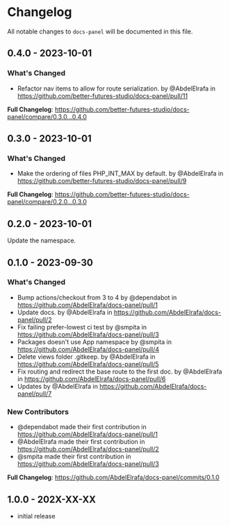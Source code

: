 # Changelog

All notable changes to `docs-panel` will be documented in this file.

## 0.4.0 - 2023-10-01

### What's Changed

- Refactor nav items to allow for route serialization. by @AbdelElrafa in https://github.com/better-futures-studio/docs-panel/pull/11

**Full Changelog**: https://github.com/better-futures-studio/docs-panel/compare/0.3.0...0.4.0

## 0.3.0 - 2023-10-01

### What's Changed

- Make the ordering of files PHP_INT_MAX by default. by @AbdelElrafa in https://github.com/better-futures-studio/docs-panel/pull/9

**Full Changelog**: https://github.com/better-futures-studio/docs-panel/compare/0.2.0...0.3.0

## 0.2.0 - 2023-10-01

Update the namespace.

## 0.1.0 - 2023-09-30

### What's Changed

- Bump actions/checkout from 3 to 4 by @dependabot in https://github.com/AbdelElrafa/docs-panel/pull/1
- Update docs. by @AbdelElrafa in https://github.com/AbdelElrafa/docs-panel/pull/2
- Fix failing prefer-lowest ci test by @smpita in https://github.com/AbdelElrafa/docs-panel/pull/3
- Packages doesn't use App namespace by @smpita in https://github.com/AbdelElrafa/docs-panel/pull/4
- Delete views folder .gitkeep. by @AbdelElrafa in https://github.com/AbdelElrafa/docs-panel/pull/5
- Fix routing and redirect the base route to the first doc. by @AbdelElrafa in https://github.com/AbdelElrafa/docs-panel/pull/6
- Updates by @AbdelElrafa in https://github.com/AbdelElrafa/docs-panel/pull/7

### New Contributors

- @dependabot made their first contribution in https://github.com/AbdelElrafa/docs-panel/pull/1
- @AbdelElrafa made their first contribution in https://github.com/AbdelElrafa/docs-panel/pull/2
- @smpita made their first contribution in https://github.com/AbdelElrafa/docs-panel/pull/3

**Full Changelog**: https://github.com/AbdelElrafa/docs-panel/commits/0.1.0

## 1.0.0 - 202X-XX-XX

- initial release
